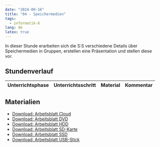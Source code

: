 ```yaml
---
date: "2024-09-16"
title: "04 - Speichermedien"
tags:
  - informatik-6
lang: de
latex: true
---
```


In dieser Stunde erarbeiten sich die S:S verschiedene Details über Speichermedien in Gruppen, erstellen eine Präsentation und stellen diese vor.

<!--more-->

## Stundenverlauf

| Unterrichtsphase | Unterrichtsschritt | Material | Kommentar |
| ---------------- | ------------------ | -------- | --------- |

## Materialien

- [Download: Arbeitsblatt Cloud](latex/arbeitsblatt-cloud.pdf)
- [Download: Arbeitsblatt DVD](latex/arbeitsblatt-dvd.pdf)
- [Download: Arbeitsblatt HDD](latex/arbeitsblatt-hdd.pdf)
- [Download: Arbeitsblatt SD-Karte](latex/arbeitsblatt-sd-karte.pdf)
- [Download: Arbeitsblatt SSD](latex/arbeitsblatt-ssd.pdf)
- [Download: Arbeitsblatt USB-Stick](latex/arbeitsblatt-usb-stick.pdf)